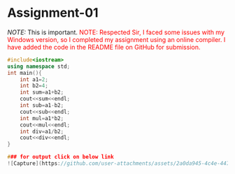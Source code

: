 # Assignment-01
*NOTE:* This is important.
<span style="color:red">NOTE: Respected Sir,
I faced some issues with my Windows version, so I completed my assignment using an online compiler.
I have added the code in the README file on GitHub for submission.</span>


```cpp
#include<iostream>
using namespace std;
int main(){
    int a1=2;
    int b2=4;
    int sum=a1+b2;
    cout<<sum<<endl;
    int sub=a1-b2;
    cout<<sub<<endl;
    int mul=a1*b2;
    cout<<mul<<endl;
    int div=a1/b2;
    cout<<div<<endl;
}

### for output click on below link
![Capture](https://github.com/user-attachments/assets/2a0da945-4c4e-447b-ab2c-eca371d38a83)


